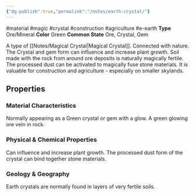 ```yaml
---
{"dg-publish":true,"permalink":"/notes/earth-crystal/"}
---
```


#material #magic #crystal #construction #agriculture #e-earth
**Type** Ore/Mineral
**Color** Green
**Common State** Ore, Crystal, Gem

A type of [[Notes/Magical Crystal\|Magical Crystal]]. Connected with nature. The Crystal and gem form can influence and increase plant growth. Soil made with the rock from around ore deposits is naturally magically fertile. The processed dust can be activated to magically fuse stone materials. It is valuable for construction and agriculture - especially on smaller skylands.

## Properties

### Material Characteristics
Normally appearing as a Green crystal or gem with a glow. A green glowing ore vein in rock.

### Physical & Chemical Properties
Can influence and increase plant growth. The processed dust form of the crystal can bind together stone materials.

### Geology & Geography
Earth crystals are normally found in layers of very fertile soils.